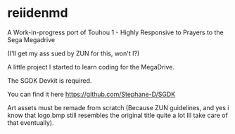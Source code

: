 # reiidenmd
A Work-in-progress port of Touhou 1 - Highly Responsive to Prayers to the Sega Megadrive

(I'll get my ass sued by ZUN for this, won't I?)

A little project I started to learn coding for the MegaDrive.

The SGDK Devkit is required.

You can find it here https://github.com/Stephane-D/SGDK

Art assets must be remade from scratch (Because ZUN guidelines, and yes i know that logo.bmp still resembles the original title quite a lot
Ill take care of that eventually).
